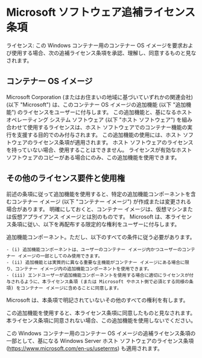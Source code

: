 
# Microsoft ソフトウェア追補ライセンス条項

ライセンス: この Windows コンテナー用のコンテナー OS イメージを要求および使用する場合、次の追補ライセンス条項を承認、理解し、同意するものと見なされます。

## コンテナー OS イメージ 

Microsoft Corporation (またはお住まいの地域に基づいていずれかの関連会社) (以下 "Microsoft") は、このコンテナー OS イメージの追加機能 (以下 "追加機能") のライセンスをユーザーに付与します。 この追加機能と、基になるホスト オペレーティング システム ソフトウェア (以下 "ホスト ソフトウェア") を組み合わせて使用するライセンスは、ホスト ソフトウェアでのコンテナー機能の実行を支援する目的でのみ付与されます。  この追加機能の使用には、ホスト ソフトウェアのライセンス条項が適用されます。 ホスト ソフトウェアのライセンスを持っていない場合、使用することはできません。 ライセンスが有効なホスト ソフトウェアのコピーがある場合にのみ、この追加機能を使用できます。

## その他のライセンス要件と使用権 

前述の条項に従って追加機能を使用すると、特定の追加機能コンポーネントを含むコンテナー イメージ (以下 "コンテナー イメージ") が作成または変更される場合があります。 明確にしておくと、コンテナー イメージは、仮想マシンまたは仮想アプライアンス イメージとは別のものです。  Microsoft は、本ライセンス条項に従い、以下を再配布する限定的な権利をユーザーに付与します。 

追加機能コンポーネント。ただし、以下のすべての条件に従う必要があります。
    
    - (i) 追加機能コンポーネントは、ユーザーのコンテナー イメージ内かつユーザーのコンテナー イメージの一部としてのみ使用できます。
    - (ii) 追加機能とは実質的に異なる重要な主機能がコンテナー イメージにある場合に限り、コンテナー イメージ内の追加機能コンポーネントを使用できます。 
    - (iii) エンドユーザーが追加機能コンポーネントを使用する場合に適切にライセンスが付与されるように、本ライセンス条項 (または Microsoft やホスト側で必須とする同様の条項) をコンテナー イメージに含めることに同意します。

Microsoft は、本条項で明記されていないその他のすべての権利を有します。

この追加機能を使用すると、本ライセンス条項に同意したものと見なされます。 本ライセンス条項に同意されない場合、この追加機能を使用しないでください。

この Windows コンテナー用のコンテナー OS イメージの追補ライセンス条項の一部として、基になる Windows Server ホスト ソフトウェアのライセンス条項 (https://www.microsoft.com/en-us/useterms) も適用されます。  


<!--HONumber=Sep16_HO4-->


